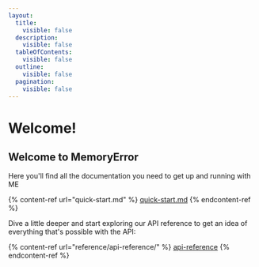 ```yaml
---
layout:
  title:
    visible: false
  description:
    visible: false
  tableOfContents:
    visible: false
  outline:
    visible: false
  pagination:
    visible: false
---
```


# Welcome!

## Welcome to MemoryError

Here you'll find all the documentation you need to get up and running with ME

{% content-ref url="quick-start.md" %}
[quick-start.md](quick-start.md)
{% endcontent-ref %}

Dive a little deeper and start exploring our API reference to get an idea of everything that's possible with the API:

{% content-ref url="reference/api-reference/" %}
[api-reference](reference/api-reference/)
{% endcontent-ref %}

